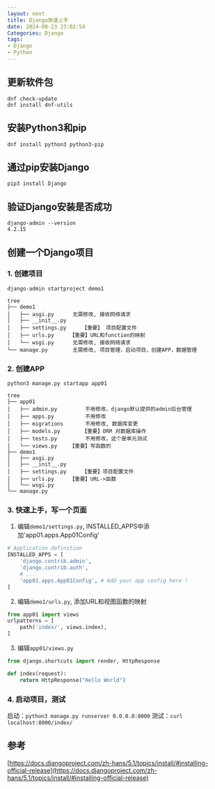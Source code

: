 ```yaml
---
layout: next
title: Django快速上手
date: 2024-08-23 23:02:54
Categories: Django
tags:
- Django
- Python
---
```


## 更新软件包
```
dnf check-update
dnf install dnf-utils
```
## 安装Python3和pip
```
dnf install python3 python3-pip
```
## 通过pip安装Django
```
pip3 install Django
```

## 验证Django安装是否成功
```
django-admin --version
4.2.15
```
<!-- more -->

## 创建一个Django项目
### 1. 创建项目
`django-admin startproject demo1`
```
tree
├── demo1
│   ├── asgi.py		 无需修改, 接收网络请求
│   ├── __init__.py
│   ├── settings.py     【重要】 项目配置文件
│   ├── urls.py		【重要】URL和function的映射
│   └── wsgi.py		 无需修改, 接收网络请求
└── manage.py		 无需修改, 项目管理，启动项目，创建APP，数据管理
```
### 2. 创建APP
`python3 manage.py startapp app01`
```
tree
├── app01
│   ├── admin.py         不用修改，django默认提供的admin后台管理
│   ├── apps.py          不用修改
│   ├── migrations       不用修改, 数据库变更
│   ├── models.py       【重要】ORM 对数据库操作
│   ├── tests.py         不用修改，这个是单元测试
│   └── views.py	【重要】写函数的
├── demo1
│   ├── asgi.py
│   ├── __init__.py
│   ├── settings.py     【重要】项目配置文件
│   ├── urls.py		【重要】URL->函数
│   └── wsgi.py
└── manage.py
```
### 3. 快速上手，写一个页面
1. 编辑`demo1/settings.py`, INSTALLED_APPS中添加'app01.apps.App01Config'
```py
# Application definition
INSTALLED_APPS = [
    'django.contrib.admin',
    'django.contrib.auth',
	# ...
    'app01.apps.App01Config', # Add your app config here !
]
```

2. 编辑`demo1/urls.py`, 添加URL和视图函数的映射
```py
from app01 import views
urlpatterns = [
    path('index/', views.index),
]
```

3. 编辑`app01/views.py`
```py
from django.shortcuts import render, HttpResponse

def index(request):
	return HttpResponse("Hello World")
```
### 4. 启动项目，测试
启动：`python3 manage.py runserver 0.0.0.0:8000`
测试：`curl localhost:8000/index/`

## 参考
[https://docs.djangoproject.com/zh-hans/5.1/topics/install/#installing-official-release](https://docs.djangoproject.com/zh-hans/5.1/topics/install/#installing-official-release)




